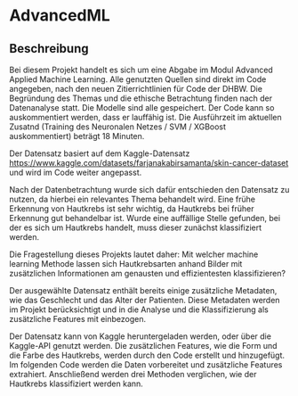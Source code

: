 # AdvancedML
## Beschreibung

Bei diesem Projekt handelt es sich um eine Abgabe im Modul Advanced Applied Machine Learning. Alle genutzten Quellen sind direkt im Code angegeben, nach den neuen Zitierrichtlinien für Code der DHBW. Die Begründung des Themas und die ethische Betrachtung finden nach der Datenanalyse statt. Die Modelle sind alle gespeichert. Der Code kann so auskommentiert werden, dass er lauffähig ist. Die Ausführzeit im aktuellen Zusatnd (Training des Neuronalen Netzes / SVM / XGBoost auskommentiert) beträgt 18 Minuten.

Der Datensatz basiert auf dem Kaggle-Datensatz https://www.kaggle.com/datasets/farjanakabirsamanta/skin-cancer-dataset und wird im Code weiter angepasst.

Nach der Datenbetrachtung wurde sich dafür entschieden den Datensatz zu nutzen, da hierbei ein relevantes Thema behandelt wird. Eine frühe Erkennung von Hautkrebs ist sehr wichtig, da Hautkrebs bei früher Erkennung gut behandelbar ist. Wurde eine auffällige Stelle gefunden, bei der es sich um Hautkrebs handelt, muss dieser zunächst klassifiziert werden.

Die Fragestellung dieses Projekts lautet daher: Mit welcher machine learning Methode lassen sich Hautkrebsarten anhand Bilder mit zusätzlichen Informationen am genausten und effizientesten klassifizieren?

Der ausgewählte Datensatz enthält bereits einige zusätzliche Metadaten, wie das Geschlecht und das Alter der Patienten. Diese Metadaten werden im Projekt berücksichtigt und in die Analyse und die Klassifizierung als zusätzliche Features mit einbezogen.

Der Datensatz kann von Kaggle heruntergeladen werden, oder über die Kaggle-API genutzt werden. Die zusätzlichen Features, wie die Form und die Farbe des Hautkrebs, werden durch den Code erstellt und hinzugefügt. Im folgenden Code werden die Daten vorbereitet und zusätzliche Features extrahiert. Anschließend werden drei Methoden verglichen, wie der Hautkrebs klassifiziert werden kann.


